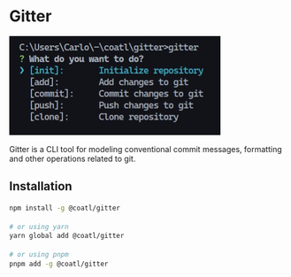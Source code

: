 # Gitter

![Preview](./preview.jpg)

Gitter is a CLI tool for modeling conventional commit messages, formatting and other operations related to git.

## Installation

```bash
npm install -g @coatl/gitter

# or using yarn
yarn global add @coatl/gitter

# or using pnpm
pnpm add -g @coatl/gitter
```
